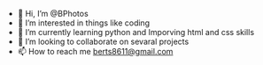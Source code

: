 - 👋 Hi, I’m @BPhotos
- 👀 I’m interested in things like coding 
- 🌱 I’m currently learning python and Imporving html and css skills 
- 💞️ I’m looking to collaborate on sevaral projects   
- 📫 How to reach me berts8611@gmail.com

<!---
BPhotos/BPhotos is a ✨ special ✨ repository because its `README.md` (this file) appears on your GitHub profile.
You can click the Preview link to take a look at your changes.
--->

